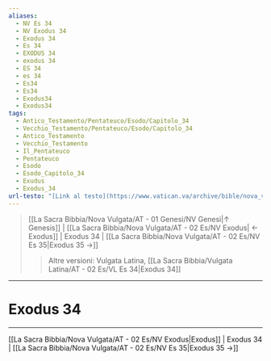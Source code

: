 ```yaml
---
aliases:
  - NV Es 34
  - NV Exodus 34
  - Exodus 34
  - Es 34
  - EXODUS 34
  - exodus 34
  - ES 34
  - es 34
  - Es34
  - Es34
  - Exodus34
  - Exodus34
tags:
  - Antico_Testamento/Pentateuco/Esodo/Capitolo_34
  - Vecchio_Testamento/Pentateuco/Esodo/Capitolo_34
  - Antico_Testamento
  - Vecchio_Testamento
  - Il_Pentateuco
  - Pentateuco
  - Esodo
  - Esodo_Capitolo_34
  - Exudus
  - Exodus_34
url-testo: "[Link al testo](https://www.vatican.va/archive/bible/nova_vulgata/documents/nova-vulgata_vt_exodus_lt.html)"
---
```


> [[La Sacra Bibbia/Nova Vulgata/AT - 01 Genesi/NV Genesi|↑ Genesis]] | [[La Sacra Bibbia/Nova Vulgata/AT - 02 Es/NV Exodus| ← Exodus]] <span class="bianco">| Exodus 34 |</span> [[La Sacra Bibbia/Nova Vulgata/AT - 02 Es/NV Es 35|Exodus 35 →]]
>> <span class="verde">Altre versioni:</span>
>> Vulgata Latina, [[La Sacra Bibbia/Vulgata Latina/AT - 02 Es/VL Es 34|Exodus 34]]

---

# Exodus 34

---

[[La Sacra Bibbia/Nova Vulgata/AT - 02 Es/NV Exodus|Exodus]] | Exodus 34 | [[La Sacra Bibbia/Nova Vulgata/AT - 02 Es/NV Es 35|Exodus 35 →]]